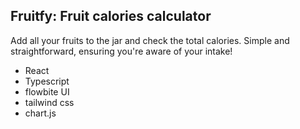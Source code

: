 ## Fruitfy: Fruit calories calculator

Add all your fruits to the jar and check the total calories. Simple and straightforward, ensuring you're aware of your intake!

- React
- Typescript
- flowbite UI
- tailwind css
- chart.js
